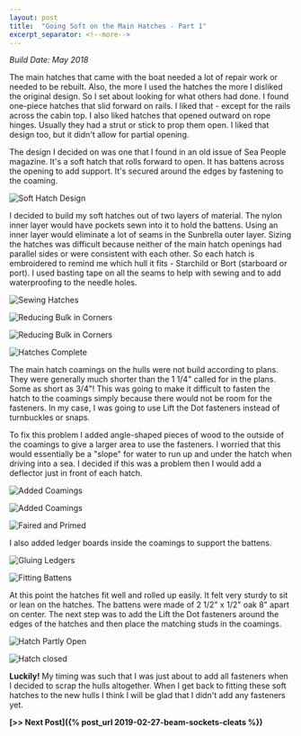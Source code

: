 ```yaml
---
layout: post
title:  "Going Soft on the Main Hatches - Part 1"
excerpt_separator: <!--more-->
---
```


*Build Date: May 2018*

The main hatches that came with the boat needed a lot of repair work or needed to be rebuilt. Also, the more I used the hatches the more I disliked the original design. So I set about looking for what others had done. I found one-piece hatches that slid forward on rails. I liked that - except for the rails across the cabin top. I also liked hatches that opened outward on rope hinges. Usually they had a strut or stick to prop them open. I liked that design too, but it didn't allow for partial opening.

<!--more-->

The design I decided on was one that I found in an old issue of Sea People magazine. It's a soft hatch that rolls forward to open. It has battens across the opening to add support. It's secured around the edges by fastening to the coaming.

![Soft Hatch Design](/assets/images/main-idea.jpg)

I decided to build my soft hatches out of two layers of material. The nylon inner layer would have pockets sewn into it to hold the battens. Using an inner layer would eliminate a lot of seams in the Sunbrella outer layer. Sizing the hatches was difficult because neither of the main hatch openings had parallel sides or were consistent with each other. So each hatch is embroidered to remind me which hull it fits - Starchild or Bort (starboard or port). I used basting tape on all the seams to help with sewing and to add waterproofing to the needle holes.

![Sewing Hatches](/assets/images/main-sewing.jpg)

![Reducing Bulk in Corners](/assets/images/main-corner1.jpg)

![Reducing Bulk in Corners](/assets/images/main-corner2.jpg)

![Hatches Complete](/assets/images/main-pockets.jpg)

The main hatch coamings on the hulls were not build according to plans. They were generally much shorter than the 1 1/4" called for in the plans. Some as short as 3/4"! This was going to make it difficult to fasten the hatch to the coamings simply because there would not be room for the fasteners. In my case, I was going to use Lift the Dot fasteners instead of turnbuckles or snaps.

To fix this problem I added angle-shaped pieces of wood to the outside of the coamings to give a larger area to use the fasteners. I worried that this would essentially be a "slope" for water to run up and under the hatch when driving into a sea. I decided if this was a problem then I would add a deflector just in front of each hatch.

![Added Coamings](/assets/images/main-coamings1.jpg)

![Added Coamings](/assets/images/main-coamings2.jpg)

![Faired and Primed](/assets/images/main-primed.jpg)

I also added ledger boards inside the coamings to support the battens.

![Gluing Ledgers](/assets/images/main-ledgers.jpg)

![Fitting Battens](/assets/images/main-battens.jpg)

At this point the hatches fit well and rolled up easily. It felt very sturdy to sit or lean on the hatches. The battens were made of 2 1/2" x 1/2" oak 8" apart on center. The next step was to add the Lift the Dot fasteners around the edges of the hatches and then place the matching studs in the coamings.

![Hatch Partly Open](/assets/images/main-rolled.jpg)

![Hatch closed](/assets/images/main-closed.jpg)

**Luckily!** My timing was such that I was just about to add all fasteners when I decided to scrap the hulls altogether. When I get back to fitting these soft hatches to the new hulls I think I will be glad that I didn't add any fasteners yet.

**[>> Next Post]({% post_url 2019-02-27-beam-sockets-cleats %})**
